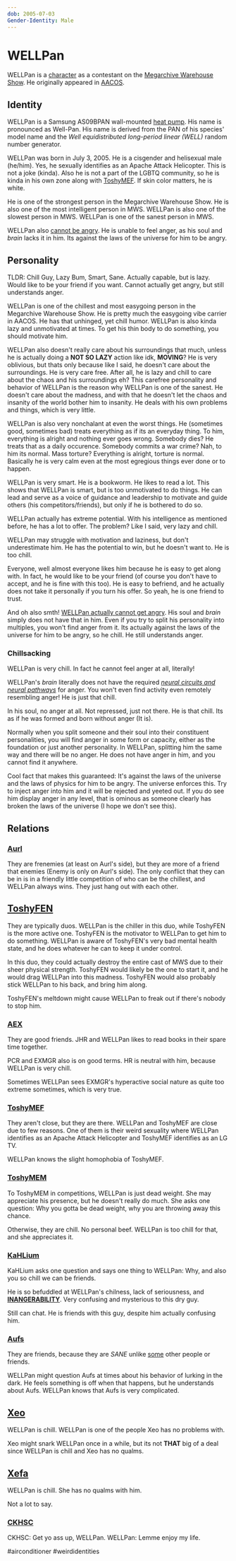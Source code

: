 ```yaml
---
dob: 2005-07-03
Gender-Identity: Male
---
```

# WELLPan

WELLPan is a [character](Characters.md) as a contestant on the [Megarchive Warehouse Show](../../../Megarchive%20Warehouse%20Show/Megarchive%20Warehouse%20Show.md). He originally appeared in [AACOS](../../../Megarchive%20Warehouse%20Show/AACOS.md).

## Identity

WELLPan is a Samsung AS09BPAN wall-mounted [heat pump](../../Species/Air%20Conditioners.md). His name is pronounced as Well-Pan. His name is derived from the PAN of his species' model name and the *Well equidistributed long-period linear (WELL)* random number generator.

WELLPan was born in July 3, 2005. He is a cisgender and helisexual male (he/him). Yes, he sexually identifies as an Apache Attack Helicopter. This is not a joke (kinda). Also he is not a part of the LGBTQ community, so he is kinda in his own zone along with [ToshyMEF](ToshyMEF.md). 
If skin color matters, he is white.

He is one of the strongest person in the Megarchive Warehouse Show. He is also one of the most intelligent person in MWS. WELLPan is also one of the slowest person in MWS. WELLPan is one of the sanest person in MWS.

WELLPan also [cannot be angry](#Chillsacking). He is unable to feel anger, as his soul and *brain* lacks it in him. Its against the laws of the universe for him to be angry. 

## Personality
TLDR: Chill Guy, Lazy Bum, Smart, Sane. Actually capable, but is lazy. Would like to be your friend if you want. Cannot actually get angry, but still understands anger.

WELLPan is one of the chillest and most easygoing person in the Megarchive Warehouse Show. He is pretty much the easygoing vibe carrier in AACOS. He has that unhinged, yet chill humor. WELLPan is also kinda lazy and unmotivated at times. To get his thin body to do something, you should motivate him.

WELLPan also doesn't really care about his surroundings that much, unless he is actually doing a **NOT SO LAZY** action like idk, **MOVING**? He is very oblivious, but thats only because like I said, he doesn't care about the surroundings. He is very care free. After all, he is lazy and chill to care about the chaos and his surroundings eh? This carefree personality and behavior of WELLPan is the reason why WELLPan is one of the sanest. He doesn't care about the madness, and with that he doesn't let the chaos and insanity of the world bother him to insanity. He deals with his own problems and things, which is very little.

WELLPan is also very nonchalant at even the worst things. He (sometimes good, sometimes bad) treats everything as if its an everyday thing. To him, everything is alright and nothing ever goes wrong. Somebody dies? He treats that as a daily occurence. Somebody commits a war crime? Nah, to him its normal. Mass torture? Everything is alright, torture is normal. Basically he is very calm even at the most egregious things ever done or to happen.

WELLPan is very smart. He is a bookworm. He likes to read a lot. This shows that WELLPan is smart, but is too unmotivated to do things. He can lead and serve as a voice of guidance and leadership to motivate and guide others (his competitors/friends), but only if he is bothered to do so.

WELLPan actually has extreme potential. With his intelligence as mentioned before, he has a lot to offer. The problem? Like I said, very lazy and chill.

WELLPan may struggle with motivation and laziness, but don't underestimate him. He has the potential to win, but he doesn't want to. He is too chill. 

Everyone, well almost everyone likes him because he is easy to get along with. In fact, he would like to be your friend (of course you don't have to accept, and he is fine with this too). He is easy to befriend, and he actually does not take it personally if you turn his offer. So yeah, he is one friend to trust.

And oh also smth! [WELLPan actually cannot get angry](#Chillsacking). His soul and *brain* simply does not have that in him. Even if you try to split his personality into multiples, you won't find anger from it. Its actually against the laws of the universe for him to be angry, so he chill. He still understands anger.

### Chillsacking

WELLPan is very chill. In fact he cannot feel anger at all, literally!

WELLPan's *brain* literally does not have the required [*neural circuits and neural pathways*](void:more-like-electrica-traces) for anger. You won't even find activity even remotely resembling anger! He is just that chill.

In his soul, no anger at all. Not repressed, just not there. He is that chill. Its as if he was formed and born without anger (It is).

Normally when you split someone and their soul into their constituent personalities, you will find anger in some form or capacity, either as the foundation or just another personality. In WELLPan, splitting him the same way and there will be no anger. He does not have anger in him, and you cannot find it anywhere.

Cool fact that makes this guaranteed: It's against the laws of the universe and the laws of physics for him to be angry. The universe enforces this. Try to inject anger into him and it will be rejected and yeeted out. If you do see him display anger in any level, that is ominous as someone clearly has broken the laws of the universe (I hope we don't see this).

## Relations

### [Aurl](Aurl.md)
They are frenemies (at least on Aurl's side), but they are more of a friend that enemies (Enemy is only on Aurl's side). The only conflict that they can be in is in a friendly little competition of who can be the chillest, and WELLPan always wins. They just hang out with each other.

## [ToshyFEN](ToshyFEN.md)
They are typically duos. WELLPan is the chiller in this duo, while ToshyFEN is the more active one. ToshyFEN is the motivator to WELLPan to get him to do something. WELLPan is aware of ToshyFEN's very bad mental health state, and he does whatever he can to keep it under control.

In this duo, they could actually destroy the entire cast of MWS due to their sheer physical strength. ToshyFEN would likely be the one to start it, and he would drag WELLPan into this madness. ToshyFEN would also probably stick WELLPan to his back, and bring him along.

ToshyFEN's meltdown might cause WELLPan to freak out if there's nobody to stop him.

### [AEX](AEX.md)
They are good friends. JHR and WELLPan likes to read books in their spare time together.

PCR and EXMGR also is on good terms. HR is neutral with him, because WELLPan is very chill.

Sometimes WELLPan sees EXMGR's hyperactive social nature as quite too extreme sometimes, which is very true.

### [ToshyMEF](ToshyMEF.md)
They aren't close, but they are there. WELLPan and ToshyMEF are close due to few reasons. One of them is their weird sexuality where WELLPan identifies as an Apache Attack Helicopter and ToshyMEF identifies as an LG TV.

WELLPan knows the slight homophobia of ToshyMEF.

### [ToshyMEM](ToshyMEM.md)
To ToshyMEM in competitions, WELLPan is just dead weight. She may appreciate his presence, but he doesn't really do much. She asks one question: Why you gotta be dead weight, why you are throwing away this chance.

Otherwise, they are chill. No personal beef. WELLPan is too chill for that, and she appreciates it.

### [KaHLium](KaHLium.md)
KaHLium asks one question and says one thing to WELLPan: Why, and also you so chill we can be friends.

He is so befuddled at WELLPan's chilness, lack of seriousness, and [**INANGERABILITY**](void:made-up-word-for-cannot-be-angered). Very confusing and mysterious to this dry guy.

Still can chat. He is friends with this guy, despite him actually confusing him.

### [Aufs](Aufs.md)
They are friends, because they are *SANE* unlike [some](ToshyFEN.md) other people or friends.

WELLPan might question Aufs at times about his behavior of lurking in the dark. He feels something is off when that happens, but he understands about Aufs. WELLPan knows that Aufs is very complicated.

## [Xeo](Xeo.md)

WELLPan is chill. WELLPan is one of the people Xeo has no problems with.

Xeo might snark WELLPan once in a while, but its not **THAT** big of a deal since WELLPan is chill and Xeo has no qualms.

## [Xefa](Xefa.md)

WELLPan is chill. She has no qualms with him.

Not a lot to say.

### [CKHSC](CKHSC.md)

CKHSC: Get yo ass up, WELLPan.
WELLPan: Lemme enjoy my life.

#airconditioner #weirdidentities